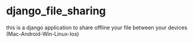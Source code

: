 # django_file_sharing
this is a django application to share offline your file between your devices (Mac-Android-Win-Linux-Ios)

